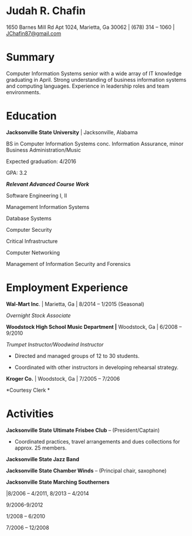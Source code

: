 Judah R. Chafin
===============

1650 Barnes Mill Rd Apt 1024, Marietta, Ga 30062 | (678) 314 – 1060 |
<JChafin87@gmail.com>

Summary
=======

Computer Information Systems senior with a wide array of IT knowledge
graduating in April. Strong understanding of business information
systems and computing languages. Experience in leadership roles and team
environments.

Education
=========

**Jacksonville State University** | Jacksonville, Alabama

BS in Computer Information Systems conc. Information Assurance, minor
Business Administration/Music

Expected graduation: 4/2016

GPA: 3.2

***Relevant Advanced Course Work***

Software Engineering I, II

Management Information Systems

Database Systems

Computer Security

Critical Infrastructure

Computer Networking

Management of Information Security and Forensics

Employment Experience
=====================

**Wal-Mart Inc**. | Marietta, Ga | 8/2014 – 1/2015 (Seasonal)

*Overnight Stock Associate*

**Woodstock High School Music Department |** Woodstock, Ga | 6/2008 –
9/2010

*Trumpet Instructor/Woodwind Instructor*

-   Directed and managed groups of 12 to 30 students.

-   Coordinated with other instructors in developing rehearsal strategy.

**Kroger Co.** | Woodstock, Ga | 7/2005 – 7/2006

*Courtesy Clerk *

Activities
==========

**Jacksonville State Ultimate Frisbee Club** – (President/Captain)

-   Coordinated practices, travel arrangements and dues collections
    for approx. 25 members.

**Jacksonville State Jazz Band**

**Jacksonville State Chamber Winds** – (Principal chair, saxophone)

**Jacksonville State Marching Southerners**

|8/2006 – 4/2011, 8/2013 – 4/2014

9/2006-9/2012

1/2008 – 6/2010

7/2006 – 12/2008

